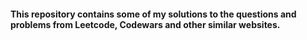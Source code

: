#### This repository contains some of my solutions to the questions and problems from Leetcode, Codewars and other similar websites.
